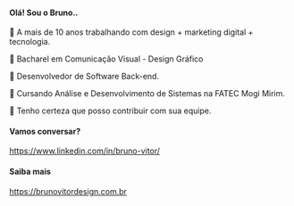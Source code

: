 #### Olá! Sou o Bruno.. 


🔭 A mais de 10 anos trabalhando com design + marketing digital + tecnologia. 

🌱 Bacharel em Comunicação Visual - Design Gráfico

🌱 Desenvolvedor de Software Back-end. 

🌱 Cursando Análise e Desenvolvimento de Sistemas na FATEC Mogi Mirim.

💬 Tenho certeza que posso contribuir com sua equipe. 

#### Vamos conversar?
https://www.linkedin.com/in/bruno-vitor/

#### Saiba mais
https://brunovitordesign.com.br
